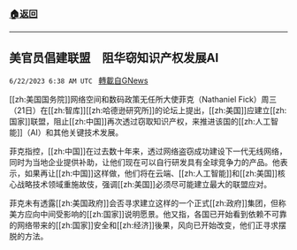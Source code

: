 ###  [:house:返回](README.md)
---


## 美官员倡建联盟　阻华窃知识产权发展AI
`6/22/2023 6:38 AM UTC ` [轉載自GNews](https://gnews.org/articles/1403371)


[[zh:美国国务院]]网络空间和数码政策无任所大使菲克（Nathaniel Fick）周三（21日）在[[zh:智库]][[zh:哈德逊研究所]]的论坛上提出，[[zh:美国]]应建立[[zh:国家]]联盟，阻止[[zh:中国]]再次透过窃取知识产权，来推进该国的[[zh:人工智能]]（AI）和其他关键技术发展。

菲克指控，[[zh:中国]]在过去数十年来，透过网络盗窃成功建设下一代无线网络，同时为当地企业提供补助，让他们现在可以自行研发具有全球竞争力的产品。他表示，如果再让[[zh:中国]]这样做，他们将在云端、[[zh:人工智能]]和[[zh:美国]]核心战略技术领域重施故伎，强调[[zh:美国]]必须尽可能建立最大的联盟应对。

菲克未有透露[[zh:美国政府]]会否寻求建立这样的一个正式[[zh:政府]]集团，但称美方应向中间受影响的[[zh:国家]]说明愿景。他又指，各国已开始看到依赖不可靠的网络带来的[[zh:国家]]安全和[[zh:经济]]後果，风向已开始改变，他们正寻求摆脱的方法。

